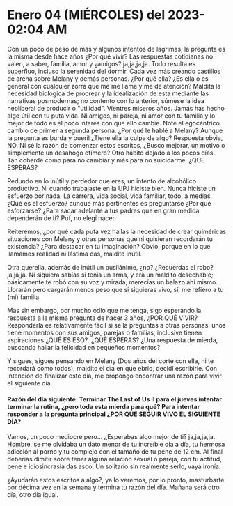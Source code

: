# Enero 04 (MIÉRCOLES) del 2023- 02:04 AM

Con un poco de peso de más y algunos intentos de lagrimas, la pregunta es la misma desde hace años ¿Por qué vivir? Las respuestas cotidianas no valen, a saber, familia, amor y ¿amigos? ja,ja,ja,ja. Todo resulta es superfluo, incluso la serenidad del dormir. Cada vez más creando castillos de arena sobre Melany y demás personas. ¿Por qué ella? ¿Es ella o es general con cualquier zorra que me me llame y me dé atención? Maldita la necesidad biológica de procrear y la idealización de esta mediante las narrativas posmodernas; no contento con lo anterior, súmese la idea neoliberal de producir o "utilidad". Vientres miseros años. Jamás has hecho algo útil con tu puta vida. Ni amigos, ni pareja, ni amor con tu familia y lo mejor de todo es el poco interés con que ello cambie. Note el egocéntrico cambio de primer a segunda persona. ¿Por qué le hablé a Melany? Aunque la pregunta es burda y pueril ¿Tiene ella la culpa de algo? Respuesta obvia, NO.  Ni sé la razón de comenzar estos escritos, ¿Busco mejorar, un motivo o simplemente un desahogo efímero? Otro hábito dejado a los pocos días. Tan cobarde como para no cambiar y más para no suicidarme. ¿QUE ESPERAS?



Redundo en lo inútil y perdedor que eres, un intento de alcohólico productivo. Ni cuando trabajaste en la UPJ hiciste bien. Nunca hiciste un esfuerzo por nada; La carrera,  vida social, vida familiar, todo, a medias.  ¿Qué es el esfuerzo? aunque más pertinentes es preguntarse ¿Por qué esforzarse? ¿Para sacar adelante a tus padres que en gran medida dependerán de ti? Puf, no elegí nacer. 



Reiteremos, ¿por qué cada puta vez hallas la necesidad de crear quiméricas situaciones con Melany y otras personas que ni quisieran recordarán tu existencia? ¿Para destacar en tu imaginación? Obvio, porque en lo que llamamos realidad ni lástima das, maldito inútil. 



Otra querella, además de inútil un pusilánime, ¿no? ¿Recuerdas el robo? ja,ja,ja. Ni siquiera sabías si tenía un arma, y era un maldito desechable; básicamente te robó con su voz y mirada, merecías un balazo ahí mismo. Llorarán pero cargarán menos peso que si siguieras vivo, sí, me refiero a tu (mí) familia. 



Más sin embargo, por mucho odio que me tenga, sigo esperando la respuesta a la misma pregunta de hacer 3 años, ¿POR QUÉ VIVIR? Responderla es relativamente fácil si se la preguntas a otras personas: unos tiene momentos con sus amigos, parejas o familias, inclusive tienen aspiraciones ¿QUÉ ES ESO?. ¿QUÉ ESPERAS? ¿Una respuesta de mierda, buscando hallar la felicidad en pequeños momentos? 

Y sigues, sigues pensando en Melany (Dos años del corte con ella, ni te recordará como todos), maldito el día en que ebrio, decidí escribirle. Con intención de finalizar este día, me propongo encontrar una razón para vivir el siguiente día. 

#### Razón del día siguiente: Terminar The Last of Us II para el jueves intentar terminar la rutina, ¿pero toda esta mierda para qué? Para intentar responder a la pregunta principal ¿POR QUE SEGUIR VIVO EL SIGUIENTE DÍA?

Vamos, un poco mediocre pero... ¿Esperabas algo mejor de ti? ja,ja,ja,ja.  Hombre, se me olvidaba un dato menor de tu increíble día a día, tu hermosa adicción al porno y tu complejo con el tamaño de tu pene de 12 cm. Al final deberías  dimitir sobre tener alguna relación sexual  o pareja, con tu actitud, pene e idiosincrasia  das asco. Un solitario sin realmente serlo, vaya ironía. 

¿Ayudarán estos escritos a algo?, ya lo veremos, por lo pronto, masturbarte por décima vez  en la semana y termina tu razón del día. Mañana será otro día, otro día igual. 







